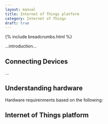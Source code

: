 ```yaml
---
layout: manual
title: Internet of Things platform
category: Internet of Things
draft: true
---
```


{% include breadcrumbs.html %}

...introduction...

## Connecting Devices
...

## Understanding hardware
Hardware requirenments based on the following: 

## Internet of Things platform
